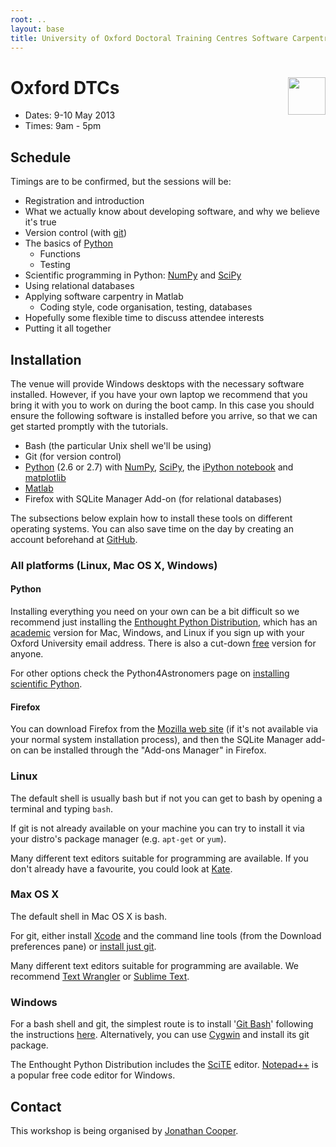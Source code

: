 ```yaml
---
root: ..
layout: base
title: University of Oxford Doctoral Training Centres Software Carpentry Boot Camp
---
```


<div>
<a href="http://software-carpentry.org">
<img src="{{page.root}}/logos/software-carpentry-with-hammer.svg" style="float: right; height: 60px;">
</a>
<h1>Oxford DTCs</h1>
</div>

 * Dates: 9-10 May 2013
 * Times: 9am - 5pm

## Schedule

Timings are to be confirmed, but the sessions will be:

 * Registration and introduction
 * What we actually know about developing software, and why we believe it's true
 * Version control (with [git][])
 * The basics of [Python][]
   * Functions
   * Testing
 * Scientific programming in Python: [NumPy][] and [SciPy][]
 * Using relational databases
 * Applying software carpentry in Matlab
   * Coding style, code organisation, testing, databases
 * Hopefully some flexible time to discuss attendee interests
 * Putting it all together

[git]: http://git-scm.com/
[Python]: http://python.org/
[NumPy]: http://www.numpy.org/
[SciPy]: http://www.scipy.org/

## Installation

The venue will provide Windows desktops with the necessary software installed.  However, if you have your own laptop we recommend that you bring it with you to work on during the boot camp.  In this case you should ensure the following software is installed before you arrive, so that we can get started promptly with the tutorials.

 * Bash (the particular Unix shell we'll be using)
 * Git (for version control)
 * [Python][] (2.6 or 2.7) with [NumPy][], [SciPy][], the [iPython notebook][] and [matplotlib][]
 * [Matlab][]
 * Firefox with SQLite Manager Add-on (for relational databases)

The subsections below explain how to install these tools on different operating systems.
You can also save time on the day by creating an account beforehand at [GitHub][].

[iPython notebook]: http://ipython.org/ipython-doc/dev/interactive/htmlnotebook.html
[matplotlib]: http://matplotlib.org/
[Matlab]: http://people.maths.ox.ac.uk/gilesm/matlab.html
[GitHub]: https://github.com/

### All platforms (Linux, Mac OS X, Windows)

#### Python

Installing everything you need on your own can be a bit difficult so we recommend just installing the [Enthought Python Distribution][EPD], which has an [academic][EPD Acad] version for Mac, Windows, and Linux if you sign up with your Oxford University email address.  There is also a cut-down [free][EPD Free] version for anyone.

For other options check the Python4Astronomers page on [installing scientific Python][astpy].

[EPD]: http://www.enthought.com/products/epd.php
[EPD Free]: http://www.enthought.com/products/epd_free.php
[EPD Acad]: http://www.enthought.com/products/edudownload.php
[astpy]: http://python4astronomers.github.com/installation/python_install.html

#### Firefox

You can download Firefox from the [Mozilla web site][mozilla] (if it's not available via your normal system installation process), and then the SQLite Manager add-on can be installed through the "Add-ons Manager" in Firefox.

[mozilla]: http://www.mozilla.org/

### Linux

The default shell is usually bash but if not you can get to bash by opening a terminal and typing `bash`.

If git is not already available on your machine you can try to install it via your distro's package manager (e.g. `apt-get` or `yum`).

Many different text editors suitable for programming are available.  If you don't already have a favourite, you could look at [Kate].

[Kate]: http://kate-editor.org/

### Max OS X

The default shell in Mac OS X is bash.

For git, either install [Xcode][] and the command line tools (from the Download preferences pane) or [install just git][Mac git].

Many different text editors suitable for programming are available.  We recommend [Text Wrangler][] or [Sublime Text][].

[Xcode]: https://developer.apple.com/xcode/
[Mac git]: http://code.google.com/p/git-osx-installer/downloads/list?can=3
[Text Wrangler]: http://www.barebones.com/products/textwrangler/
[Sublime Text]: http://www.sublimetext.com/

### Windows

For a bash shell and git, the simplest route is to install '[Git Bash][]' following the instructions [here][gitbash].  Alternatively, you can use [Cygwin][] and install its git package.

The Enthought Python Distribution includes the [SciTE] editor.  [Notepad++] is a popular free code editor for Windows.

[Git Bash]: http://msysgit.github.com/
[gitbash]: https://openhatch.org/missions/windows-setup/install-git-bash
[Cygwin]: http://www.cygwin.com/
[SciTE]: http://www.scintilla.org/SciTE.html
[Notepad++]: http://notepad-plus-plus.org/

## Contact

This workshop is being organised by [Jonathan Cooper][].

[Jonathan Cooper]: http://www.cs.ox.ac.uk/people/jonathan.cooper

